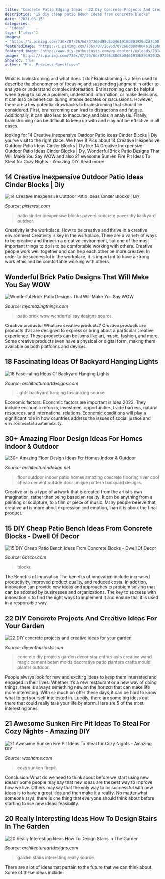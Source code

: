 ```yaml
---
title: "Concrete Patio Edging Ideas - 22 Diy Concrete Projects And Creative Ideas For Your Garden"
description: "15 diy cheap patio bench ideas from concrete blocks"
date: "2023-06-15"
categories:
- "ideas"
tags: ["ideas"]
images:
- "https://i.pinimg.com/736x/07/26/6d/07266d88d8b0461918b801929d2d7c00.jpg"
featuredImage: "https://i.pinimg.com/736x/07/26/6d/07266d88d8b0461918b801929d2d7c00.jpg"
featured_image: "http://www.diy-enthusiasts.com/wp-content/uploads/2014/03/diy-concrete-projects-magic-wand-star-mould-planter-decor.jpg"
image: "https://i.pinimg.com/736x/07/26/6d/07266d88d8b0461918b801929d2d7c00.jpg"
ShowToc: true
author: "Mrs. Precious Runolfsson"
---
```



What is brainstroming and what does it do?
Brainstroming is a term used to describe the phenomenon of focusing and suspending judgment in order to analyze or understand complex information. Brainstroming can be helpful when trying to solve a problem, understand information, or make decisions. It can also be beneficial during intense debates or discussions. However, there are a few potential drawbacks to brainstroming that should be considered. First, brainstroming can lead to distractions and fatigue. Additionally, it can also lead to inaccuracy and bias in analysis. Finally, brainstroming can be difficult to keep up with and may not be effective in all cases.

	

		
looking for 14 Creative Inexpensive Outdoor Patio Ideas Cinder Blocks | Diy you've visit to the right place. We have 8 Pics about 14 Creative Inexpensive Outdoor Patio Ideas Cinder Blocks | Diy like 14 Creative Inexpensive Outdoor Patio Ideas Cinder Blocks | Diy, Wonderful Brick Patio Designs That Will Make You Say WOW and also 21 Awesome Sunken Fire Pit Ideas To Steal for Cozy Nights - Amazing DIY. Read more:
		
    
## 14 Creative Inexpensive Outdoor Patio Ideas Cinder Blocks | Diy

<img loading=lazy src="https://i.pinimg.com/736x/07/26/6d/07266d88d8b0461918b801929d2d7c00.jpg" onerror="this.onerror=null;this.src='https://tse1.mm.bing.net/th?id=OIP.RGYSXHSJq2LygYqI_RxrqgHaMc&amp;pid=15.1';" alt="14 Creative Inexpensive Outdoor Patio Ideas Cinder Blocks | Diy">

_Source: pinterest.com_

>patio cinder inexpensive blocks pavers concrete paver diy backyard outdoor. 

	

Creativity in the workplace: How to be creative and thrive in a creative environment
Creativity is key in the workplace. There are a variety of ways to be creative and thrive in a creative environment, but one of the most important things to do is to be comfortable working with others. Creative people work well together and can help each other be more creative. In order to be successful in the workplace, it is important to have a strong work ethic and be comfortable working with others.

    
## Wonderful Brick Patio Designs That Will Make You Say WOW

<img loading=lazy src="http://myamazingthings.com/wp-content/uploads/2017/03/Charming-Beverly-Hills-patio.jpg" onerror="this.onerror=null;this.src='https://tse1.mm.bing.net/th?id=OIP.Q_93mnShuMY9ZIHQeMSR4AHaE9&amp;pid=15.1';" alt="Wonderful Brick Patio Designs That Will Make You Say WOW">

_Source: myamazingthings.com_

>patio brick wow wonderful say designs source. 

	

Creative products: What are creative products?
Creative products are products that are designed to express or bring about a particular creative experience. These products can be items like art, music, fashion, and more. Some creative products even have a physical or digital form, making them available on both platforms and devices.

    
## 18 Fascinating Ideas Of Backyard Hanging Lights

<img loading=lazy src="https://www.architectureartdesigns.com/wp-content/uploads/2016/06/1-64.jpg" onerror="this.onerror=null;this.src='https://tse2.mm.bing.net/th?id=OIP.AHNEKYRGVeYygqjp766EagAAAA&amp;pid=15.1';" alt="18 Fascinating Ideas Of Backyard Hanging Lights">

_Source: architectureartdesigns.com_

>lights backyard hanging fascinating source. 

	

Economic factors:
Economic factors are important in Idea 2022. They include economic reforms, investment opportunities, trade barriers, natural resources, and international relations. Economic conditions will play a significant role in how countries address the issues of social justice and environmental sustainability.

    
## 30+ Amazing Floor Design Ideas For Homes Indoor &amp; Outdoor

<img loading=lazy src="http://cdn.architecturendesign.net/wp-content/uploads/2015/08/AD-Indoor-Outdoor-Floor-Design-Ideas-15.jpg" onerror="this.onerror=null;this.src='https://tse2.mm.bing.net/th?id=OIP.eiWTKpve52P-LAoZl1umRwHaJ4&amp;pid=15.1';" alt="30+ Amazing Floor Design Ideas For Homes Indoor &amp; Outdoor">

_Source: architecturendesign.net_

>floor outdoor indoor patio homes amazing concrete flooring river cool cheap cement outside door unique pattern backyard designs. 

	

Creative art is a type of artwork that is created from the artist’s own imagination, rather than being based on reality. It can be anything from a painting or sculpture, to a film or piece of music. Many people believe that creative art is more about expression and emotion, than it is about the final product.

    
## 15 DIY Cheap Patio Bench Ideas From Concrete Blocks - Dwell Of Decor

<img loading=lazy src="https://1.bp.blogspot.com/-eoZa4fwDnic/WCksBu8Td2I/AAAAAAAAwQ4/UkuU11z2qT4o8GbH-Xyipq5jV4Z2YTtuACLcB/s1600/535353535.jpg" onerror="this.onerror=null;this.src='https://tse4.mm.bing.net/th?id=OIP.IOb1B4eYc7knGxOsrKx6iwHaHa&amp;pid=15.1';" alt="15 DIY Cheap Patio Bench Ideas From Concrete Blocks - Dwell Of Decor">

_Source: 6decor.com_

>blocks. 

	

The Benefits of Innovation
The benefits of innovation include increased productivity, improved product quality, and reduced costs. In addition, innovation can provide new ideas and approaches to problem solving that can be adopted by businesses and organizations. The key to success with innovation is to find the right ways to implement it and ensure that it is used in a responsible way.

    
## 22 DIY Concrete Projects And Creative Ideas For Your Garden

<img loading=lazy src="http://www.diy-enthusiasts.com/wp-content/uploads/2014/03/diy-concrete-projects-magic-wand-star-mould-planter-decor.jpg" onerror="this.onerror=null;this.src='https://tse1.mm.bing.net/th?id=OIP.6TFmDfOMO3UlEaxg9nb65wHaLD&amp;pid=15.1';" alt="22 DIY concrete projects and creative ideas for your garden">

_Source: diy-enthusiasts.com_

>concrete diy projects garden decor star enthusiasts creative wand magic cement beton molds decorative patio planters crafts mould planter outdoor. 

	

People always look for new and exciting ideas to keep them interested and engaged in their lives. Whether it’s a new restaurant or a new way of doing things, there is always something new on the horizon that can make life more interesting. With so much on offer these days, it can be hard to know what to get yourself interested in. Luckily, there are some big ideas out there that could really take your life by storm. Here are 5 of the most interesting ones.

    
## 21 Awesome Sunken Fire Pit Ideas To Steal For Cozy Nights - Amazing DIY

<img loading=lazy src="https://www.woohome.com/wp-content/uploads/2017/09/sunken-firepit-for-cozy-nights-13.jpg" onerror="this.onerror=null;this.src='https://tse2.mm.bing.net/th?id=OIP.fAZP44aBZ1ZLmzyTeOTrMAHaJ4&amp;pid=15.1';" alt="21 Awesome Sunken Fire Pit Ideas To Steal for Cozy Nights - Amazing DIY">

_Source: woohome.com_

>cozy sunken firepit. 

	

Conclusion: What do we need to think about before we start using new ideas?
Some people may say that new ideas are the best way to improve how we live. Others may say that the only way to be successful with new ideas is to have a great idea and then make it a reality. No matter what someone says, there is one thing that everyone should think about before starting to use new ideas: feasibility.

    
## 20 Really Interesting Ideas How To Design Stairs In The Garden

<img loading=lazy src="https://www.architectureartdesigns.com/wp-content/uploads/2016/08/3.jpeg" onerror="this.onerror=null;this.src='https://tse2.mm.bing.net/th?id=OIP.3T251Uk8Ae6OPLmmDjYbxAHaLH&amp;pid=15.1';" alt="20 Really Interesting Ideas How To Design Stairs In The Garden">

_Source: architectureartdesigns.com_

>garden stairs interesting really source. 

	

There are a lot of ideas that pertain to the future that we can think about. Some of these ideas include: 

